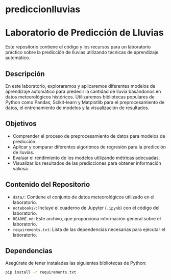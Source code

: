 # prediccionlluvias
# Laboratorio de Predicción de Lluvias

Este repositorio contiene el código y los recursos para un laboratorio práctico sobre la predicción de lluvias utilizando técnicas de aprendizaje automático.

## Descripción

En este laboratorio, exploraremos y aplicaremos diferentes modelos de aprendizaje automático para predecir la cantidad de lluvia basándonos en datos meteorológicos históricos. Utilizaremos bibliotecas populares de Python como Pandas, Scikit-learn y Matplotlib para el preprocesamiento de datos, el entrenamiento de modelos y la visualización de resultados.

## Objetivos

* Comprender el proceso de preprocesamiento de datos para modelos de predicción.
* Aplicar y comparar diferentes algoritmos de regresión para la predicción de lluvias.
* Evaluar el rendimiento de los modelos utilizando métricas adecuadas.
* Visualizar los resultados de las predicciones para obtener información valiosa.

## Contenido del Repositorio

* `data/`: Contiene el conjunto de datos meteorológicos utilizado en el laboratorio.
* `notebooks/`: Incluye el cuaderno de Jupyter (`.ipynb`) con el código del laboratorio.
* `README.md`: Este archivo, que proporciona información general sobre el laboratorio.
* `requirements.txt`: Lista de las dependencias necesarias para ejecutar el laboratorio.

## Dependencias

Asegúrate de tener instaladas las siguientes bibliotecas de Python:

```bash
pip install -r requirements.txt
